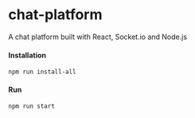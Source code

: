 # chat-platform
A chat platform built with React, Socket.io and Node.js

#### Installation
`npm run install-all`

#### Run
`npm run start`